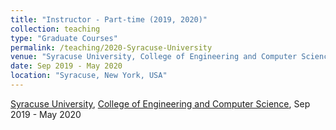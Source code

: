 ```yaml
---
title: "Instructor - Part-time (2019, 2020)"
collection: teaching
type: "Graduate Courses"
permalink: /teaching/2020-Syracuse-University
venue: "Syracuse University, College of Engineering and Computer Science"
date: Sep 2019 - May 2020
location: "Syracuse, New York, USA"
---
```


[Syracuse University](https://www.syracuse.edu/), [College of Engineering and Computer Science](https://eng-cs.syr.edu/), Sep 2019 - May 2020
